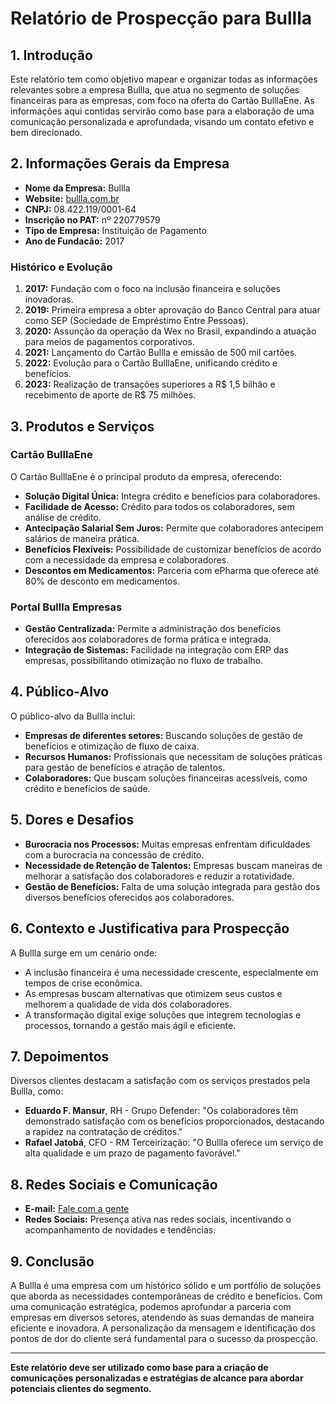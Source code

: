 # Relatório de Prospecção para Bullla

## 1. Introdução
Este relatório tem como objetivo mapear e organizar todas as informações relevantes sobre a empresa Bullla, que atua no segmento de soluções financeiras para as empresas, com foco na oferta do Cartão BulllaEne. As informações aqui contidas servirão como base para a elaboração de uma comunicação personalizada e aprofundada, visando um contato efetivo e bem direcionado.

## 2. Informações Gerais da Empresa
- **Nome da Empresa:** Bullla
- **Website:** [bullla.com.br](http://www.bullla.com.br)
- **CNPJ:** 08.422.119/0001-64
- **Inscrição no PAT:** nº 220779579
- **Tipo de Empresa:** Instituição de Pagamento
- **Ano de Fundacão:** 2017

### Histórico e Evolução
1. **2017:** Fundação com o foco na inclusão financeira e soluções inovadoras.
2. **2019:** Primeira empresa a obter aprovação do Banco Central para atuar como SEP (Sociedade de Empréstimo Entre Pessoas).
3. **2020:** Assunção da operação da Wex no Brasil, expandindo a atuação para meios de pagamentos corporativos.
4. **2021:** Lançamento do Cartão Bullla e emissão de 500 mil cartões.
5. **2022:** Evolução para o Cartão BulllaEne, unificando crédito e benefícios.
6. **2023:** Realização de transações superiores a R$ 1,5 bilhão e recebimento de aporte de R$ 75 milhões.

## 3. Produtos e Serviços
### Cartão BulllaEne
O Cartão BulllaEne é o principal produto da empresa, oferecendo:
- **Solução Digital Única:** Integra crédito e benefícios para colaboradores.
- **Facilidade de Acesso:** Crédito para todos os colaboradores, sem análise de crédito.
- **Antecipação Salarial Sem Juros:** Permite que colaboradores antecipem salários de maneira prática.
- **Benefícios Flexíveis:** Possibilidade de customizar benefícios de acordo com a necessidade da empresa e colaboradores.
- **Descontos em Medicamentos:** Parceria com ePharma que oferece até 80% de desconto em medicamentos.

### Portal Bullla Empresas
- **Gestão Centralizada:** Permite a administração dos benefícios oferecidos aos colaboradores de forma prática e integrada.
- **Integração de Sistemas:** Facilidade na integração com ERP das empresas, possibilitando otimização no fluxo de trabalho.
  
## 4. Público-Alvo
O público-alvo da Bullla inclui:
- **Empresas de diferentes setores:** Buscando soluções de gestão de benefícios e otimização de fluxo de caixa.
- **Recursos Humanos:** Profissionais que necessitam de soluções práticas para gestão de benefícios e atração de talentos.
- **Colaboradores:** Que buscam soluções financeiras acessíveis, como crédito e benefícios de saúde.

## 5. Dores e Desafios
- **Burocracia nos Processos:** Muitas empresas enfrentam dificuldades com a burocracia na concessão de crédito.
- **Necessidade de Retenção de Talentos:** Empresas buscam maneiras de melhorar a satisfação dos colaboradores e reduzir a rotatividade.
- **Gestão de Benefícios:** Falta de uma solução integrada para gestão dos diversos benefícios oferecidos aos colaboradores.

## 6. Contexto e Justificativa para Prospecção
A Bullla surge em um cenário onde:
- A inclusão financeira é uma necessidade crescente, especialmente em tempos de crise econômica.
- As empresas buscam alternativas que otimizem seus custos e melhorem a qualidade de vida dos colaboradores.
- A transformação digital exige soluções que integrem tecnologias e processos, tornando a gestão mais ágil e eficiente.

## 7. Depoimentos
Diversos clientes destacam a satisfação com os serviços prestados pela Bullla, como:
- **Eduardo F. Mansur**, RH - Grupo Defender: "Os colaboradores têm demonstrado satisfação com os benefícios proporcionados, destacando a rapidez na contratação de créditos."
- **Rafael Jatobá**, CFO - RM Terceirização: "O Bullla oferece um serviço de alta qualidade e um prazo de pagamento favorável."

## 8. Redes Sociais e Comunicação
- **E-mail:** [Fale com a gente](http://www.bullla.com.br/fale-com-a-gente)
- **Redes Sociais:** Presença ativa nas redes sociais, incentivando o acompanhamento de novidades e tendências.

## 9. Conclusão
A Bullla é uma empresa com um histórico sólido e um portfólio de soluções que aborda as necessidades contemporâneas de crédito e benefícios. Com uma comunicação estratégica, podemos aprofundar a parceria com empresas em diversos setores, atendendo às suas demandas de maneira eficiente e inovadora. A personalização da mensagem e identificação dos pontos de dor do cliente será fundamental para o sucesso da prospecção.

--- 

**Este relatório deve ser utilizado como base para a criação de comunicações personalizadas e estratégias de alcance para abordar potenciais clientes do segmento.**